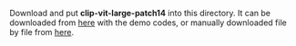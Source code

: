 Download and put **clip-vit-large-patch14** into this directory. It can be downloaded from [here](https://huggingface.co/openai/clip-vit-large-patch14) with the demo codes, or manually downloaded file by file from [here](https://huggingface.co/openai/clip-vit-large-patch14/tree/main).
